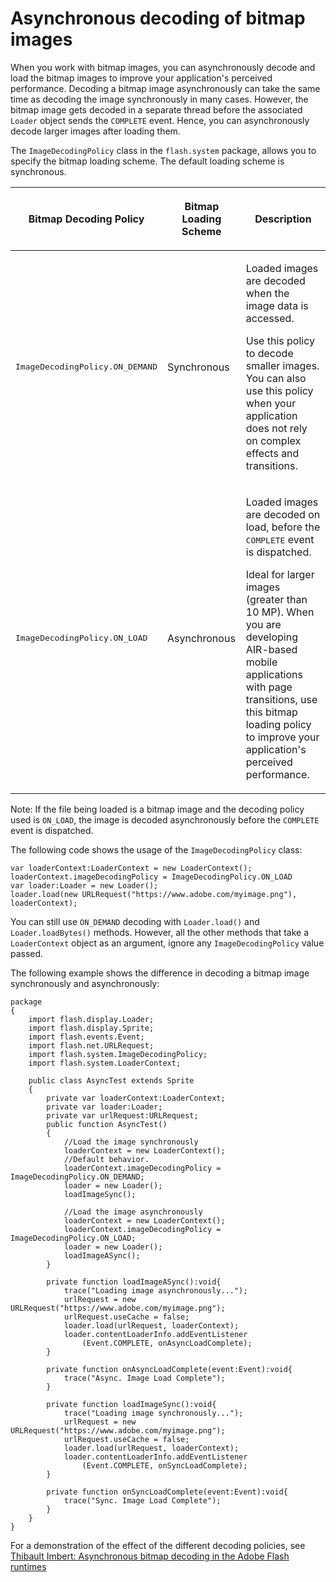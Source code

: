# Asynchronous decoding of bitmap images

When you work with bitmap images, you can asynchronously decode and load the
bitmap images to improve your application's perceived performance. Decoding a
bitmap image asynchronously can take the same time as decoding the image
synchronously in many cases. However, the bitmap image gets decoded in a
separate thread before the associated `Loader` object sends the `COMPLETE`
event. Hence, you can asynchronously decode larger images after loading them.

The `ImageDecodingPolicy` class in the `flash.system` package, allows you to
specify the bitmap loading scheme. The default loading scheme is synchronous.

<table>
<thead>
    <tr>
        <th><p>Bitmap Decoding Policy</p></th>
        <th><p>Bitmap Loading Scheme</p></th>
        <th><p>Description</p></th>
    </tr>
</thead>
<tbody>
    <tr>
        <td><p><samp>ImageDecodingPolicy.ON_DEMAND</samp></p></td>
        <td><p>Synchronous</p></td>
        <td><p>Loaded images
        are decoded when the image data is accessed.</p>
        <p>Use this policy to decode smaller images. You can also use this
        policy when your application does not rely on complex effects and
        transitions.</p></td>
    </tr>
    <tr>
        <td><p><samp>ImageDecodingPolicy.ON_LOAD</samp></p></td>
        <td><p>Asynchronous</p></td>
        <td><p>Loaded images
        are decoded on load, before the
        <samp>COMPLETE</samp>
        event is dispatched.</p>
        <p>Ideal for larger images (greater than 10 MP). When you are developing
        AIR-based mobile applications with page transitions, use this bitmap
        loading policy to improve your application's perceived
        performance.</p></td>
    </tr>
</tbody>
</table>

Note: If the file being loaded is a bitmap image and the decoding policy used is
`ON_LOAD`, the image is decoded asynchronously before the `COMPLETE` event is
dispatched.

The following code shows the usage of the `ImageDecodingPolicy` class:

    var loaderContext:LoaderContext = new LoaderContext();
    loaderContext.imageDecodingPolicy = ImageDecodingPolicy.ON_LOAD
    var loader:Loader = new Loader();
    loader.load(new URLRequest("https://www.adobe.com/myimage.png"), loaderContext);

You can still use `ON_DEMAND` decoding with `Loader.load()` and
`Loader.loadBytes()` methods. However, all the other methods that take a
`LoaderContext` object as an argument, ignore any `ImageDecodingPolicy` value
passed.

The following example shows the difference in decoding a bitmap image
synchronously and asynchronously:

    package
    {
        import flash.display.Loader;
        import flash.display.Sprite;
        import flash.events.Event;
        import flash.net.URLRequest;
        import flash.system.ImageDecodingPolicy;
        import flash.system.LoaderContext;

        public class AsyncTest extends Sprite
        {
            private var loaderContext:LoaderContext;
            private var loader:Loader;
            private var urlRequest:URLRequest;
            public function AsyncTest()
            {
                //Load the image synchronously
                loaderContext = new LoaderContext();
                //Default behavior.
                loaderContext.imageDecodingPolicy = ImageDecodingPolicy.ON_DEMAND;
                loader = new Loader();
                loadImageSync();

                //Load the image asynchronously
                loaderContext = new LoaderContext();
                loaderContext.imageDecodingPolicy = ImageDecodingPolicy.ON_LOAD;
                loader = new Loader();
                loadImageASync();
            }

            private function loadImageASync():void{
                trace("Loading image asynchronously...");
                urlRequest = new URLRequest("https://www.adobe.com/myimage.png");
                urlRequest.useCache = false;
                loader.load(urlRequest, loaderContext);
                loader.contentLoaderInfo.addEventListener
                    (Event.COMPLETE, onAsyncLoadComplete);
            }

            private function onAsyncLoadComplete(event:Event):void{
                trace("Async. Image Load Complete");
            }

            private function loadImageSync():void{
                trace("Loading image synchronously...");
                urlRequest = new URLRequest("https://www.adobe.com/myimage.png");
                urlRequest.useCache = false;
                loader.load(urlRequest, loaderContext);
                loader.contentLoaderInfo.addEventListener
                    (Event.COMPLETE, onSyncLoadComplete);
            }

            private function onSyncLoadComplete(event:Event):void{
                trace("Sync. Image Load Complete");
            }
        }
    }

For a demonstration of the effect of the different decoding policies, see
[Thibault Imbert: Asynchronous bitmap decoding in the Adobe Flash runtimes](https://web.archive.org/web/20110526232051/http://www.bytearray.org/?p=2931)
